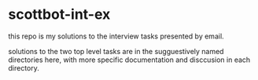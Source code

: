 # scottbot-int-ex

this repo is my solutions to the interview tasks presented by email.

solutions to the two top level tasks are in the sugguestively named
directories here, with more specific documentation and disccusion in each
directory.
